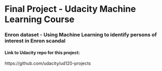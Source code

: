 # Final Project - Udacity Machine Learning Course

<h3>Enron dataset - Using Machine Learning to identify persons of interest in Enron scandal</h3>

<h4>Link to Udacity repo for this project:</h4> https://github.com/udacity/ud120-projects
